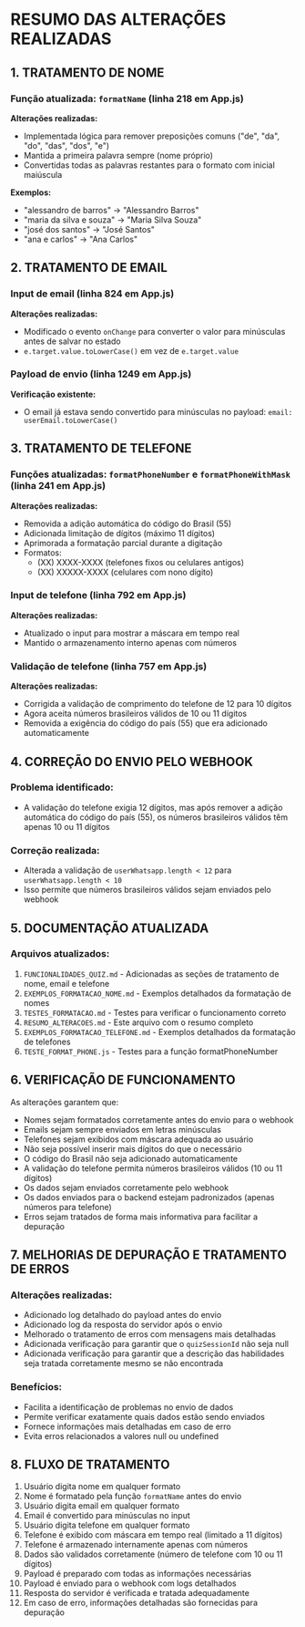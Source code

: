 # RESUMO DAS ALTERAÇÕES REALIZADAS

## 1. TRATAMENTO DE NOME

### Função atualizada: `formatName` (linha 218 em App.js)

**Alterações realizadas:**
- Implementada lógica para remover preposições comuns ("de", "da", "do", "das", "dos", "e")
- Mantida a primeira palavra sempre (nome próprio)
- Convertidas todas as palavras restantes para o formato com inicial maiúscula

**Exemplos:**
- "alessandro de barros" → "Alessandro Barros"
- "maria da silva e souza" → "Maria Silva Souza"
- "josé dos santos" → "José Santos"
- "ana e carlos" → "Ana Carlos"

## 2. TRATAMENTO DE EMAIL

### Input de email (linha 824 em App.js)

**Alterações realizadas:**
- Modificado o evento `onChange` para converter o valor para minúsculas antes de salvar no estado
- `e.target.value.toLowerCase()` em vez de `e.target.value`

### Payload de envio (linha 1249 em App.js)

**Verificação existente:**
- O email já estava sendo convertido para minúsculas no payload: `email: userEmail.toLowerCase()`

## 3. TRATAMENTO DE TELEFONE

### Funções atualizadas: `formatPhoneNumber` e `formatPhoneWithMask` (linha 241 em App.js)

**Alterações realizadas:**
- Removida a adição automática do código do Brasil (55)
- Adicionada limitação de dígitos (máximo 11 dígitos)
- Aprimorada a formatação parcial durante a digitação
- Formatos:
  - (XX) XXXX-XXXX (telefones fixos ou celulares antigos)
  - (XX) XXXXX-XXXX (celulares com nono dígito)

### Input de telefone (linha 792 em App.js)

**Alterações realizadas:**
- Atualizado o input para mostrar a máscara em tempo real
- Mantido o armazenamento interno apenas com números

### Validação de telefone (linha 757 em App.js)

**Alterações realizadas:**
- Corrigida a validação de comprimento do telefone de 12 para 10 dígitos
- Agora aceita números brasileiros válidos de 10 ou 11 dígitos
- Removida a exigência do código do país (55) que era adicionado automaticamente

## 4. CORREÇÃO DO ENVIO PELO WEBHOOK

### Problema identificado:
- A validação do telefone exigia 12 dígitos, mas após remover a adição automática do código do país (55), os números brasileiros válidos têm apenas 10 ou 11 dígitos

### Correção realizada:
- Alterada a validação de `userWhatsapp.length < 12` para `userWhatsapp.length < 10`
- Isso permite que números brasileiros válidos sejam enviados pelo webhook

## 5. DOCUMENTAÇÃO ATUALIZADA

### Arquivos atualizados:
1. `FUNCIONALIDADES_QUIZ.md` - Adicionadas as seções de tratamento de nome, email e telefone
2. `EXEMPLOS_FORMATACAO_NOME.md` - Exemplos detalhados da formatação de nomes
3. `TESTES_FORMATACAO.md` - Testes para verificar o funcionamento correto
4. `RESUMO_ALTERACOES.md` - Este arquivo com o resumo completo
5. `EXEMPLOS_FORMATACAO_TELEFONE.md` - Exemplos detalhados da formatação de telefones
6. `TESTE_FORMAT_PHONE.js` - Testes para a função formatPhoneNumber

## 6. VERIFICAÇÃO DE FUNCIONAMENTO

As alterações garantem que:
- Nomes sejam formatados corretamente antes do envio para o webhook
- Emails sejam sempre enviados em letras minúsculas
- Telefones sejam exibidos com máscara adequada ao usuário
- Não seja possível inserir mais dígitos do que o necessário
- O código do Brasil não seja adicionado automaticamente
- A validação do telefone permita números brasileiros válidos (10 ou 11 dígitos)
- Os dados sejam enviados corretamente pelo webhook
- Os dados enviados para o backend estejam padronizados (apenas números para telefone)
- Erros sejam tratados de forma mais informativa para facilitar a depuração

## 7. MELHORIAS DE DEPURAÇÃO E TRATAMENTO DE ERROS

### Alterações realizadas:
- Adicionado log detalhado do payload antes do envio
- Adicionado log da resposta do servidor após o envio
- Melhorado o tratamento de erros com mensagens mais detalhadas
- Adicionada verificação para garantir que o `quizSessionId` não seja null
- Adicionada verificação para garantir que a descrição das habilidades seja tratada corretamente mesmo se não encontrada

### Benefícios:
- Facilita a identificação de problemas no envio de dados
- Permite verificar exatamente quais dados estão sendo enviados
- Fornece informações mais detalhadas em caso de erro
- Evita erros relacionados a valores null ou undefined

## 8. FLUXO DE TRATAMENTO

1. Usuário digita nome em qualquer formato
2. Nome é formatado pela função `formatName` antes do envio
3. Usuário digita email em qualquer formato
4. Email é convertido para minúsculas no input
5. Usuário digita telefone em qualquer formato
6. Telefone é exibido com máscara em tempo real (limitado a 11 dígitos)
7. Telefone é armazenado internamente apenas com números
8. Dados são validados corretamente (número de telefone com 10 ou 11 dígitos)
9. Payload é preparado com todas as informações necessárias
10. Payload é enviado para o webhook com logs detalhados
11. Resposta do servidor é verificada e tratada adequadamente
12. Em caso de erro, informações detalhadas são fornecidas para depuração
